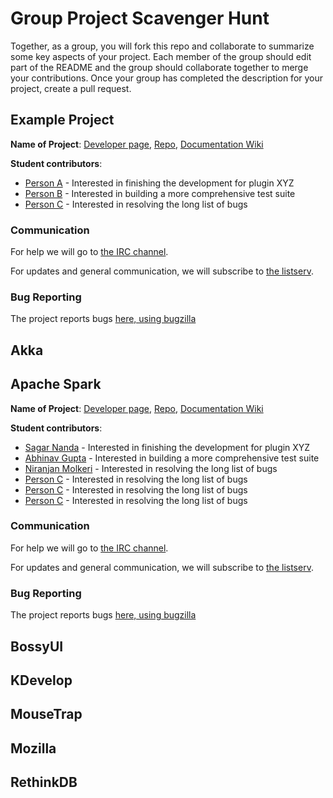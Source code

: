# Group Project Scavenger Hunt

Together, as a group, you will fork this repo and collaborate to summarize some key aspects of your project. Each member of the group should edit part of the README and the group should collaborate together to merge your contributions. Once your group has completed the description for your project, create a pull request.

## Example Project

**Name of Project**: [Developer page](#), [Repo](#), [Documentation Wiki](#)

**Student contributors**:

* [Person A](#) - Interested in finishing the development for plugin XYZ
* [Person B](#) - Interested in building a more comprehensive test suite
* [Person C](#) - Interested in resolving the long list of bugs

### Communication

For help we will go to [the IRC channel](#). 

For updates and general communication, we will subscribe to [the listserv](#).

### Bug Reporting

The project reports bugs [here, using bugzilla](#)

## Akka

## Apache Spark
**Name of Project**: [Developer page](#), [Repo](#), [Documentation Wiki](#)

**Student contributors**:

* [Sagar Nanda](https://github.com/sagarnanda) - Interested in finishing the development for plugin XYZ
* [Abhinav Gupta](#) - Interested in building a more comprehensive test suite
* [Niranjan Molkeri](#) - Interested in resolving the long list of bugs
* [Person C](#) - Interested in resolving the long list of bugs
* [Person C](#) - Interested in resolving the long list of bugs
* [Person C](#) - Interested in resolving the long list of bugs

### Communication

For help we will go to [the IRC channel](#). 

For updates and general communication, we will subscribe to [the listserv](#).

### Bug Reporting

The project reports bugs [here, using bugzilla](#)


## BossyUI

## KDevelop

## MouseTrap

## Mozilla

## RethinkDB
